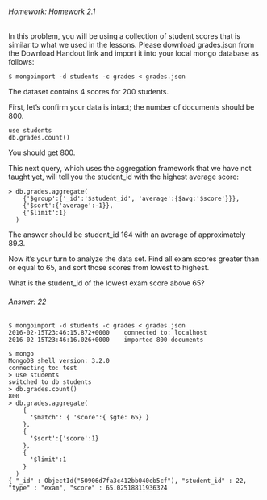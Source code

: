 ###### Homework: Homework 2.1

In this problem, you will be using a collection of student scores that is similar to what we used in the lessons. Please download grades.json from the Download Handout link and import it into your local mongo database as follows:

``
$ mongoimport -d students -c grades < grades.json
``

The dataset contains 4 scores for 200 students.

First, let’s confirm your data is intact; the number of documents should be 800.
```
use students
db.grades.count()
```

You should get 800.

This next query, which uses the aggregation framework that we have not taught yet, will tell you the student_id with the highest average score:

```
> db.grades.aggregate(
    {'$group':{'_id':'$student_id', 'average':{$avg:'$score'}}},
    {'$sort':{'average':-1}},
    {'$limit':1}
  )
```

The answer should be student_id 164 with an average of approximately 89.3.

Now it’s your turn to analyze the data set. Find all exam scores greater than or equal to 65, and sort those scores from lowest to highest.

What is the student_id of the lowest exam score above 65?

###### Answer: 22

```
$ mongoimport -d students -c grades < grades.json
2016-02-15T23:46:15.872+0000	connected to: localhost
2016-02-15T23:46:16.026+0000	imported 800 documents
```

```
$ mongo
MongoDB shell version: 3.2.0
connecting to: test
> use students
switched to db students
> db.grades.count()
800
> db.grades.aggregate(
    {
      '$match': { 'score':{ $gte: 65} }
    },
    {
      '$sort':{'score':1}
    },
    {
      '$limit':1
    }
  )
{ "_id" : ObjectId("50906d7fa3c412bb040eb5cf"), "student_id" : 22, "type" : "exam", "score" : 65.02518811936324
```
